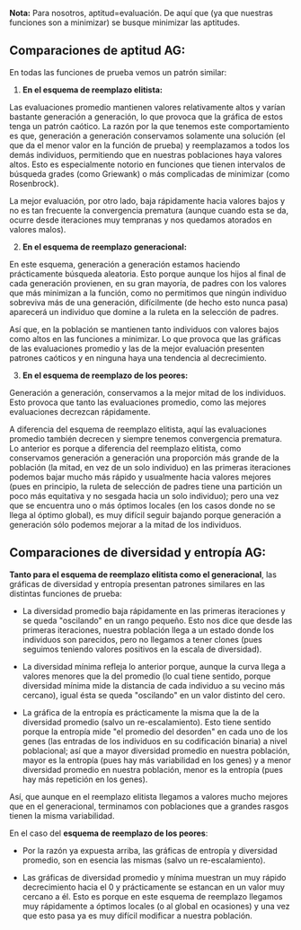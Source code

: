 **Nota:** Para nosotros, aptitud=evaluación. De aquí que (ya que nuestras funciones son a minimizar) se busque minimizar las aptitudes.

## Comparaciones de aptitud AG:

En todas las funciones de prueba vemos un patrón similar:

1. **En el esquema de reemplazo elitista:** 

Las evaluaciones promedio mantienen valores relativamente altos y varían bastante generación a generación, lo que provoca que la gráfica de estos tenga un patrón caótico. La razón por la que tenemos este comportamiento es que, generación a generación conservamos solamente una solución (el que da el menor valor en la función de prueba) y reemplazamos a todos los demás individuos, permitiendo que en nuestras poblaciones haya valores altos. Esto es especialmente notorio en funciones que tienen intervalos de búsqueda grades (como Griewank) o más complicadas de minimizar (como Rosenbrock).

La mejor evaluación, por otro lado, baja rápidamente hacia valores bajos y no es tan frecuente la convergencia prematura (aunque cuando esta se da, ocurre desde iteraciones muy tempranas y nos quedamos atorados en valores malos).

2. **En el esquema de reemplazo generacional:** 

En este esquema, generación a generación estamos haciendo prácticamente búsqueda aleatoria. Esto porque aunque los hijos al final de cada generación provienen, en su gran mayoría, de padres con los valores que más minimizan a la función, como no permitimos que ningún individuo sobreviva más de una generación, difícilmente (de hecho esto nunca pasa) aparecerá un individuo que domine a la ruleta en la selección de padres. 

Así que, en la población se mantienen tanto individuos con valores bajos como altos en las funciones a minimizar. Lo que provoca que las gráficas de las evaluaciones promedio y las de la mejor evaluación presenten patrones caóticos y en ninguna haya una tendencia al decrecimiento.

3. **En el esquema de reemplazo de los peores:**

Generación a generación, conservamos a la mejor mitad de los individuos. Esto provoca que tanto las evaluaciones promedio, como las mejores evaluaciones decrezcan rápidamente.

A diferencia del esquema de reemplazo elitista, aquí las evaluaciones promedio también decrecen y siempre tenemos convergencia prematura. Lo anterior es porque a diferencia del reemplazo elitista, como conservamos generación a generación una proporción más grande de la población (la mitad, en vez de un solo individuo) en las primeras iteraciones podemos bajar mucho más rápido y usualmente hacia valores mejores (pues en principio, la ruleta de selección de padres tiene una partición un poco más equitativa y no sesgada hacia un solo individuo); pero una vez que se encuentra uno o más óptimos locales (en los casos donde no se llega al óptimo global), es muy difícil seguir bajando porque generación a generación sólo podemos mejorar a la mitad de los individuos.

## Comparaciones de diversidad y entropía AG:

**Tanto para el esquema de reemplazo elitista como el generacional**, las gráficas de diversidad y entropía presentan patrones similares en las distintas funciones de prueba: 

* La diversidad promedio baja rápidamente en las primeras iteraciones y se queda "oscilando" en un rango pequeño. Esto nos dice que desde las primeras iteraciones, nuestra población llega a un estado donde los individuos son parecidos, pero no llegamos a tener clones (pues seguimos teniendo valores positivos en la escala de diversidad).

* La diversidad mínima refleja lo anterior porque, aunque la curva llega a valores menores que la del promedio (lo cual tiene sentido, porque diversidad mínima mide la distancia de cada individuo a su vecino más cercano), igual ésta se queda "oscilando" en un valor distinto del cero.

* La gráfica de la entropía es prácticamente la misma que la de la diversidad promedio (salvo un re-escalamiento). Esto tiene sentido porque la entropía mide "el promedio del desorden" en cada uno de los genes (las entradas de los individuos en su codificación binaria) a nivel poblacional; así que a mayor diversidad promedio en nuestra población, mayor es la entropía (pues hay más variabilidad en los genes) y a menor diversidad promedio en nuestra población, menor es la entropía (pues hay más repetición en los genes).

Así, que aunque en el reemplazo elitista llegamos a valores mucho mejores que en el generacional, terminamos con poblaciones que a grandes rasgos tienen la misma variabilidad.

En el caso del **esquema de reemplazo de los peores**:

* Por la razón ya expuesta arriba, las gráficas de entropía y diversidad promedio, son en esencia las mismas (salvo un re-escalamiento).

* Las gráficas de diversidad promedio y mínima muestran un muy rápido decrecimiento hacia el 0 y prácticamente se estancan en un valor muy cercano a él. Esto es porque en este esquema de reemplazo llegamos muy rápidamente a óptimos locales (o al global en ocasiones) y una vez que esto pasa ya es muy difícil modificar a nuestra población.
